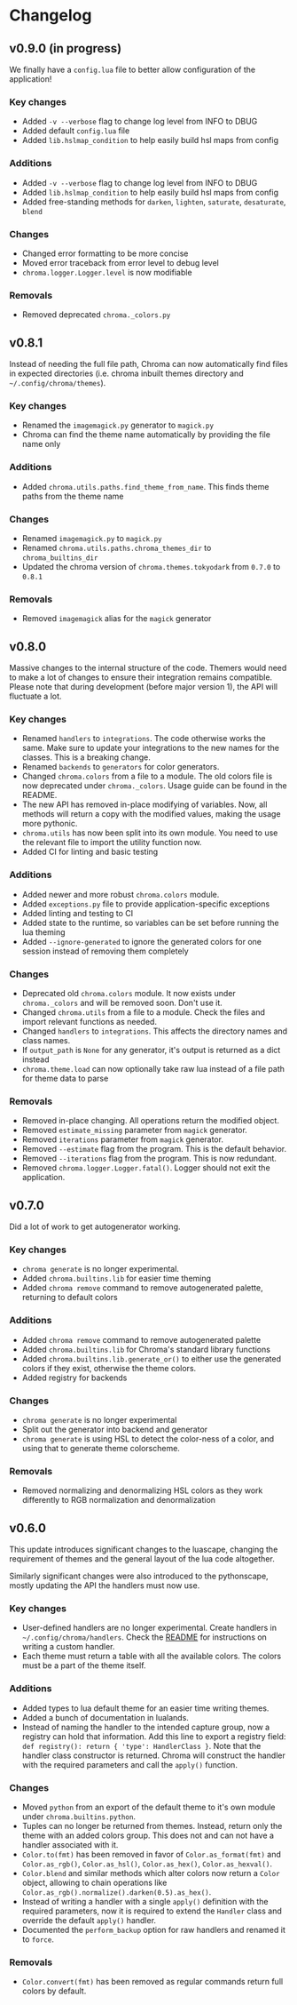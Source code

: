 # Changelog

## v0.9.0 (in progress)

We finally have a `config.lua` file to better allow configuration of the application!

### Key changes

- Added `-v --verbose` flag to change log level from INFO to DBUG
- Added default `config.lua` file
- Added `lib.hslmap_condition` to help easily build hsl maps from config

### Additions

- Added `-v --verbose` flag to change log level from INFO to DBUG
- Added `lib.hslmap_condition` to help easily build hsl maps from config
- Added free-standing methods for `darken`, `lighten`, `saturate`, `desaturate`, `blend`

### Changes

- Changed error formatting to be more concise
- Moved error traceback from error level to debug level
- `chroma.logger.Logger.level` is now modifiable

### Removals

- Removed deprecated `chroma._colors.py`

## v0.8.1

Instead of needing the full file path, Chroma can now automatically find files in expected directories (i.e. chroma inbuilt themes directory and `~/.config/chroma/themes`).

### Key changes

- Renamed the `imagemagick.py` generator to `magick.py`
- Chroma can find the theme name automatically by providing the file name only

### Additions

- Added `chroma.utils.paths.find_theme_from_name`. This finds theme paths from the theme name

### Changes

- Renamed `imagemagick.py` to `magick.py`
- Renamed `chroma.utils.paths.chroma_themes_dir` to `chroma_builtins_dir`
- Updated the chroma version of `chroma.themes.tokyodark` from `0.7.0` to `0.8.1`

### Removals

- Removed `imagemagick` alias for the `magick` generator

## v0.8.0

Massive changes to the internal structure of the code. Themers would need to make a lot of changes to ensure their integration remains compatible. Please note that during development (before major version 1), the API will fluctuate a lot.

### Key changes

- Renamed `handlers` to `integrations`. The code otherwise works the same. Make sure to update your integrations to the new names for the classes. This is a breaking change.
- Renamed `backends` to `generators` for color generators.
- Changed `chroma.colors` from a file to a module. The old colors file is now deprecated under `chroma._colors`. Usage guide can be found in the README.
- The new API has removed in-place modifying of variables. Now, all methods will return a copy with the modified values, making the usage more pythonic.
- `chroma.utils` has now been split into its own module. You need to use the relevant file to import the utility function now.
- Added CI for linting and basic testing

### Additions

- Added newer and more robust `chroma.colors` module.
- Added `exceptions.py` file to provide application-specific exceptions
- Added linting and testing to CI
- Added state to the runtime, so variables can be set before running the lua theming
- Added `--ignore-generated` to ignore the generated colors for one session instead of removing them completely

### Changes

- Deprecated old `chroma.colors` module. It now exists under `chroma._colors` and will be removed soon. Don't use it.
- Changed `chroma.utils` from a file to a module. Check the files and import relevant functions as needed.
- Changed `handlers` to `integrations`. This affects the directory names and class names.
- If `output_path` is `None` for any generator, it's output is returned as a dict instead
- `chroma.theme.load` can now optionally take raw lua instead of a file path for theme data to parse

### Removals

- Removed in-place changing. All operations return the modified object.
- Removed `estimate_missing` parameter from `magick` generator.
- Removed `iterations` parameter from `magick` generator.
- Removed `--estimate` flag from the program. This is the default behavior.
- Removed `--iterations` flag from the program. This is now redundant.
- Removed `chroma.logger.Logger.fatal()`. Logger should not exit the application.

## v0.7.0

Did a lot of work to get autogenerator working.

### Key changes

- `chroma generate` is no longer experimental.
- Added `chroma.builtins.lib` for easier time theming
- Added `chroma remove` command to remove autogenerated palette, returning to default colors

### Additions

- Added `chroma remove` command to remove autogenerated palette
- Added `chroma.builtins.lib` for Chroma's standard library functions
- Added `chroma.builtins.lib.generate_or()` to either use the generated colors if they exist, otherwise the theme colors.
- Added registry for backends

### Changes

- `chroma generate` is no longer experimental
- Split out the generator into backend and generator
- `chroma generate` is using HSL to detect the color-ness of a color, and using that to generate theme colorscheme.

### Removals

- Removed normalizing and denormalizing HSL colors as they work differently to RGB normalization and denormalization

## v0.6.0

This update introduces significant changes to the luascape, changing the requirement of themes and the general layout of the lua code altogether.

Similarly significant changes were also introduced to the pythonscape, mostly updating the API the handlers must now use.

### Key changes

- User-defined handlers are no longer experimental. Create handlers in `~/.config/chroma/handlers`. Check the [README](https://github.com/aryanjassal/chroma?tab=readme-ov-file#custom-handlers) for instructions on writing a custom handler.
- Each theme must return a table with all the available colors. The colors must be a part of the theme itself.

### Additions

- Added types to lua default theme for an easier time writing themes.
- Added a bunch of documentation in lualands.
- Instead of naming the handler to the intended capture group, now a registry can hold that information. Add this line to export a registry field: `def registry(): return { 'type': HandlerClass }`. Note that the handler class constructor is returned. Chroma will construct the handler with the required parameters and call the `apply()` function.

### Changes

- Moved `python` from an export of the default theme to it's own module under `chroma.builtins.python`.
- Tuples can no longer be returned from themes. Instead, return only the theme with an added colors group. This does not and can not have a handler associated with it.
- `Color.to(fmt)` has been removed in favor of `Color.as_format(fmt)` and `Color.as_rgb()`, `Color.as_hsl()`, `Color.as_hex()`, `Color.as_hexval()`.
- `Color.blend` and similar methods which alter colors now return a `Color` object, allowing to chain operations like `Color.as_rgb().normalize().darken(0.5).as_hex()`.
- Instead of writing a handler with a single `apply()` definition with the required parameters, now it is required to extend the `Handler` class and override the default `apply()` handler.
- Documented the `perform_backup` option for raw handlers and renamed it to `force`.

### Removals

- `Color.convert(fmt)` has been removed as regular commands return full colors by default.
